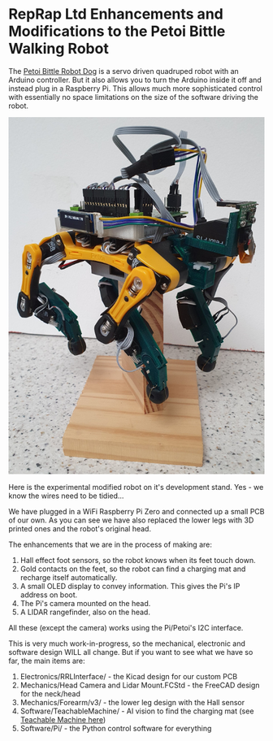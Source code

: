 # RepRap Ltd Enhancements and Modifications to the Petoi Bittle Walking Robot

The [Petoi Bittle Robot Dog](https://www.petoi.com/pages/bittle-open-source-bionic-robot-dog) is a servo driven quadruped robot with an Arduino controller. But it also allows you to turn the Arduino inside it off and instead plug in a Raspberry Pi. This allows much more sophisticated control with essentially no space limitations on the size of the software driving the robot.

![RRL Petoi Bittle](https://github.com/RepRapLtd/Walking-robots/blob/main/Petoi/Pix/dog-in-progress.jpg)

Here is the experimental modified robot on it's development stand. Yes - we know the wires need to be tidied...

We have plugged in a WiFi Raspberry Pi Zero and connected up a small PCB of our own. As you can see we have also replaced the lower legs with 3D printed ones and the robot's original head.

The enhancements that we are in the process of making are:

1. Hall effect foot sensors, so the robot knows when its feet touch down.
2. Gold contacts on the feet, so the robot can find a charging mat and recharge itself automatically.
3. A small OLED display to convey information. This gives the Pi's IP address on boot.
4. The Pi's camera mounted on the head.
5. A LIDAR rangefinder, also on the head.

All these (except the camera) works using the Pi/Petoi's I2C interface.

This is very much work-in-progress, so the mechanical, electronic and software design WILL all change. But if you want to see what we have so far, the main items are:

1. Electronics/RRLInterface/ - the Kicad design for our custom PCB
2. Mechanics/Head Camera and Lidar Mount.FCStd - the FreeCAD design for the neck/head
3. Mechanics/Forearm/v3/ - the lower leg design with the Hall sensor
4. Software/TeachableMachine/ - AI vision to find the charging mat (see [Teachable Machine here](https://teachablemachine.withgoogle.com/))
5. Software/Pi/ - the Python control software for everything


